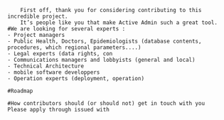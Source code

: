         First off, thank you for considering contributing to this incredible project. 
        It’s people like you that make Active Admin such a great tool.
    #We are looking for several experts : 
    - Project managers
    - Public Health, Doctors, Epidemiologists (database contents, procedures, which regional parameters....)
    - Legal experts (data rights, con
    - Communications managers and lobbyists (general and local)
    - Technical Architecture
    - mobile software developpers
    - Operation experts (deployment, operation)
    
    #Roadmap
    
    #How contributors should (or should not) get in touch with you
    Please apply through issued with 
